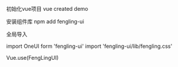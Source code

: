 初始化vue项目 vue created demo

安装组件库 npm add fengling-ui

全局导入 

import OneUI form 'fengling-ui' 
import 'fengling-ui/lib/fengling.css'

Vue.use(FengLingUI)